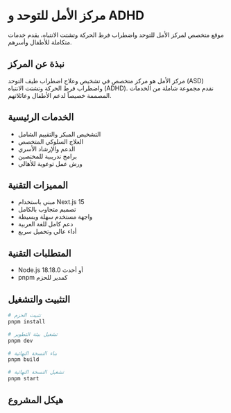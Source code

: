 # مركز الأمل للتوحد و ADHD

موقع متخصص لمركز الأمل للتوحد واضطراب فرط الحركة وتشتت الانتباه، يقدم خدمات متكاملة للأطفال وأسرهم.

## نبذة عن المركز

مركز الأمل هو مركز متخصص في تشخيص وعلاج اضطراب طيف التوحد (ASD) واضطراب فرط الحركة وتشتت الانتباه (ADHD). نقدم مجموعة شاملة من الخدمات المصممة خصيصاً لدعم الأطفال وعائلاتهم.

## الخدمات الرئيسية

- التشخيص المبكر والتقييم الشامل
- العلاج السلوكي المتخصص
- الدعم والإرشاد الأسري
- برامج تدريبية للمختصين
- ورش عمل توعوية للأهالي

## المميزات التقنية

- مبني باستخدام Next.js 15
- تصميم متجاوب بالكامل
- واجهة مستخدم سهلة وبسيطة
- دعم كامل للغة العربية
- أداء عالي وتحميل سريع

## المتطلبات التقنية

- Node.js 18.18.0 أو أحدث
- pnpm كمدير للحزم

## التثبيت والتشغيل

```bash
# تثبيت الحزم
pnpm install

# تشغيل بيئة التطوير
pnpm dev

# بناء النسخة النهائية
pnpm build

# تشغيل النسخة النهائية
pnpm start
```

## هيكل المشروع

